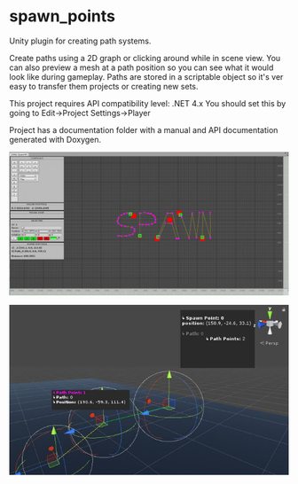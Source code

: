 # spawn_points
Unity plugin for creating path systems.

Create paths using a 2D graph or clicking around while in scene view.
You can also preview a mesh at a path position so you can see what it would
look like during gameplay.
Paths are stored in a scriptable object so it's ver easy to transfer them
projects or creating new sets.

This project requires API compatibility level: .NET 4.x
You should set this by going to Edit->Project Settings->Player

Project has a documentation folder with a manual and API documentation
generated with Doxygen.

![alt text](Documentation/IMG_Graph.JPG)

![alt text](Documentation/IMG_Scene.JPG)
